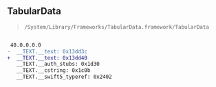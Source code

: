 ## TabularData

> `/System/Library/Frameworks/TabularData.framework/TabularData`

```diff

 40.0.0.0.0
-  __TEXT.__text: 0x13dd3c
+  __TEXT.__text: 0x13dd40
   __TEXT.__auth_stubs: 0x1d30
   __TEXT.__cstring: 0x1c0b
   __TEXT.__swift5_typeref: 0x2402

```
